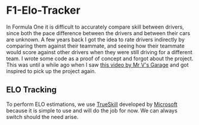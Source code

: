 # F1-Elo-Tracker
In Formula One it is difficult to accurately compare skill between drivers, since both the pace difference between the drivers and between their cars are unknown.
A few years back I got the idea to rate drivers indirectly by comparing them against their teammate, and seeing how their teammate would score against other drivers when they were still driving for a different team.
I wrote some code as a proof of concept and forgot about the project.
This was until a while ago when I saw [this video by Mr V's Garage](https://www.youtube.com/watch?v=U16a8tdrbII) and got inspired to pick up the project again.

## ELO Tracking
To perform ELO estimations, we use [TrueSkill](https://github.com/sublee/trueskill) developed by [Microsoft](https://trueskill.org/) because it is simple to use and will do the job for now. We can always switch should the need arise.